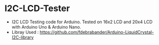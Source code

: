# I2C-LCD-Tester
- I2C LCD Testing code for Arduino. Tested on 16x2 LCD and 20x4 LCD with Arduino Uno & Arduino Nano.
- Libray Used : https://github.com/fdebrabander/Arduino-LiquidCrystal-I2C-library
